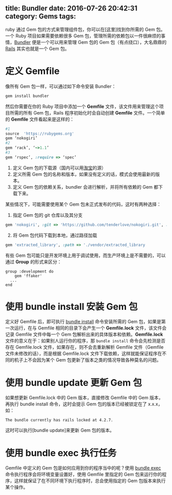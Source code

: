 title: Bundler
date: 2016-07-26 20:42:31
category: Gems
tags:
---

ruby 通过 Gem 包的方式来管理组件包，你可以在[这里]找到你所需的 Gem 包。一个 Ruby 项目如果需要依赖很多 Gem 包，管理所需的依赖包以一件很麻烦的事情，[Bundler](http://bundler.io/) 便是一个可以用来管理 Gem 包的 Gem 包（有点绕口），大名鼎鼎的 [Rails](https://github.com/rails/rails) 其实也就是一个 Gem 包。

<!-- more -->

# 定义 Gemfile
像所有 Gem 包一样，可以通过如下命令安装 Bundler：
```bash
gem install bundler
```

然后你需要在你的 Ruby 项目中添加一个 **Gemfile** 文件，该文件用来管理这个项目所需的所有 Gem 包，Rails 程序初始化时会自动创建 **Gemfile** 文件。一个简单的 **Gemfile** 文件看起来是这样的：
```ruby
#1
source  'https://rubygems.org'
gem ‘nokogiri’
#2
gem ‘rack’, ‘~>1.1’
#3
gem ‘rspec’, :require => ‘spec’
```

1. 定义 Gem 包的下载源（国内可以用[淘宝](https://ruby.taobao.org/)的源）
2. 定义所需 Gem 包的名称和版本，如果没有定义的话，模式会使用最新的版本。
3. 定义 Gem 包的依赖关系，bundler 会进行解析，并将所有依赖的 Gem 都下载下来。

某些情况下，可能需要使用某个 Gem 包未正式发布的代码，这时有两种选择：
1. 指定 Gem 包的 git 仓库以及其分支
```ruby
gem 'nokogiri', :git => 'https://github.com/tenderlove/nokogiri.git', :branch => '1.4'
```
2. 将 Gem 包代码下载到本地，通过路径加载
```ruby
gem 'extracted_library', :path => './vendor/extracted_library
```

有些 Gem 包可能只是开发环境上用于调试使用，而生产环境上是不需要的，可以通过 **Group** 的形式来区分：
```
group :development do
	gem 'ffaker'
  ...
end
```

# 使用 bundle install 安装 Gem 包
定义好 Gemfile 后，即可执行 [bundle install](http://bundler.io/v1.12/man/bundle-install.1.html) 命令安装所需的 Gem 包，如果是第一次运行，在与 Gemfile 相同的目录下会产生一个 **Gemfile.lock** 文件，该文件会记录 Gemfile 文件中每一个 Gem 包解析出来的具体版本和依赖。**Gemfile.lock** 文件的意义在于：如果别人运行你的程序，那 `bundle install` 命令会先检测是否存在 Gemfile.lock 文件，如果存在，则不会去重新解析 Gemfile 文件（Gemfile文件未修改的话），而是根据 Gemfile.lock 文件下载依赖，这样就能保证程序在不同的机子上不会因为某个 Gem 包更新了版本之类的情况导致各种莫名的问题。

# 使用 bundle update 更新 Gem 包
如果想更新 Gemfile.lock 中的 Gem 版本，直接修改 Gemfile 中的 Gem 版本，再执行 bundle install 命令，这时会提示 Gem 包的版本已经被锁定在了 x.x.x，如：
```
The bundle currently has rails locked at 4.2.7.
```

这时可以执行[bundle update]来更新 Gem 包的版本。


# 使用 bundle exec 执行任务
Gemfile 中定义的 Gem 包是如何应用到你的程序当中的呢？使用 [bundle exec](http://bundler.io/v1.12/man/bundle-exec.1.html) 命令执行程序会将环境变量设置好，使用 Gemfile 里指定的 Gem 包来运行你的程序，这样就保证了在不同环境下执行程序时，总会使用指定的 Gem 包版本来执行某个操作。